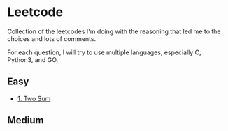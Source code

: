 # Leetcode

Collection of the leetcodes I'm doing with the reasoning that led me to the choices and lots of comments.

For each question, I will try to use multiple languages, especially C, Python3, and GO.

## Easy

- [1.  Two Sum](https://github.com/cicixgliamici/leetcode/tree/main/0001.TwoSum)

## Medium
